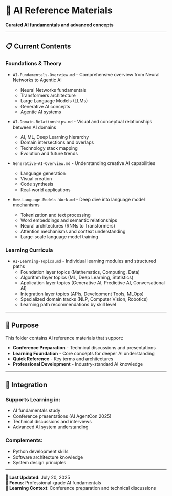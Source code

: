 # 🤖 AI Reference Materials

**Curated AI fundamentals and advanced concepts**

---

## 📋 Current Contents

### **Foundations & Theory**

- `AI-Fundamentals-Overview.md` - Comprehensive overview from Neural Networks to Agentic AI

  - Neural Networks fundamentals
  - Transformers architecture
  - Large Language Models (LLMs)
  - Generative AI concepts
  - Agentic AI systems

- `AI-Domain-Relationships.md` - Visual and conceptual relationships between AI domains

  - AI, ML, Deep Learning hierarchy
  - Domain intersections and overlaps
  - Technology stack mapping
  - Evolution and future trends

- `Generative-AI-Overview.md` - Understanding creative AI capabilities

  - Language generation
  - Visual creation
  - Code synthesis
  - Real-world applications

- `How-Language-Models-Work.md` - Deep dive into language model mechanisms
  - Tokenization and text processing
  - Word embeddings and semantic relationships
  - Neural architectures (RNNs to Transformers)
  - Attention mechanisms and context understanding
  - Large-scale language model training

### **Learning Curricula**

- `AI-Learning-Topics.md` - Individual learning modules and structured paths
  - Foundation layer topics (Mathematics, Computing, Data)
  - Algorithm layer topics (ML, Deep Learning, Statistics)
  - Application layer topics (Generative AI, Predictive AI, Conversational AI)
  - Integration layer topics (APIs, Development Tools, MLOps)
  - Specialized domain tracks (NLP, Computer Vision, Robotics)
  - Learning path recommendations by skill level

---

## 🎯 Purpose

This folder contains AI reference materials that support:

- **Conference Preparation** - Technical discussions and presentations
- **Learning Foundation** - Core concepts for deeper AI understanding
- **Quick Reference** - Key terms and architectures
- **Professional Development** - Industry-standard AI knowledge

---

## 🔗 Integration

### **Supports Learning in:**

- AI fundamentals study
- Conference presentations (AI AgentCon 2025)
- Technical discussions and interviews
- Advanced AI system understanding

### **Complements:**

- Python development skills
- Software architecture knowledge
- System design principles

---

**📅 Last Updated**: July 20, 2025  
**🎯 Focus**: Professional-grade AI fundamentals  
**📍 Learning Context**: Conference preparation and technical discussions
